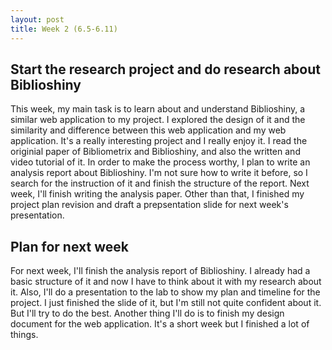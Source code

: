 ```yaml
---
layout: post
title: Week 2 (6.5-6.11) 
---
```

## Start the research project and do research about Biblioshiny
This week, my main task is to learn about and understand Biblioshiny, a similar web application to my project. I explored the design of it and the similarity and difference between this web application and my web application. It's a really interesting project and I really enjoy it. I read the originial paper of Bibliometrix and Biblioshiny, and also the written and video tutorial of it. In order to make the process worthy, I plan to write an analysis report about Biblioshiny. I'm not sure how to write it before, so I search for the instruction of it and finish the structure of the report. Next week, I'll finish writing the analysis paper. Other than that, I finished my project plan revision and draft a prepsentation slide for next week's presentation. 

## Plan for next week

For next week, I'll finish the analysis report of Biblioshiny. I already had a basic structure of it and now I have to think about it with my research about it. Also, I'll do a presentation to the lab to show my plan and timeline for the project. I just finished the slide of it, but I'm still not quite confident about it. But I'll try to do the best. Another thing I'll do is to finish my design document for the web application. It's a short week but I finished a lot of things. 




